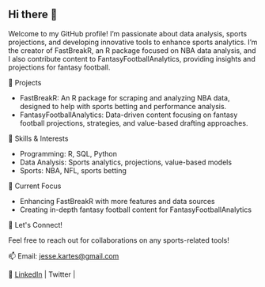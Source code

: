 ## Hi there 👋

Welcome to my GitHub profile! I’m passionate about data analysis, sports projections, and developing innovative tools to enhance sports analytics. I’m the creator of FastBreakR, an R package focused on NBA data analysis, and I also contribute content to FantasyFootballAnalytics, providing insights and projections for fantasy football.

🚀 Projects

- FastBreakR: An R package for scraping and analyzing NBA data, designed to help with sports betting and performance analysis.
- FantasyFootballAnalytics: Data-driven content focusing on fantasy football projections, strategies, and value-based drafting approaches.

🧠 Skills & Interests

- Programming: R, SQL, Python
- Data Analysis: Sports analytics, projections, value-based models
- Sports: NBA, NFL, sports betting

🌱 Current Focus

- Enhancing FastBreakR with more features and data sources
- Creating in-depth fantasy football content for FantasyFootballAnalytics

💬 Let's Connect!

Feel free to reach out for collaborations on any sports-related tools!

📫 Email: jesse.kartes@gmail.com

🔗 [LinkedIn](https://www.linkedin.com/in/jessekartes/) | Twitter |



<!--
**JesseKartes/JesseKartes** is a ✨ _special_ ✨ repository because its `README.md` (this file) appears on your GitHub profile.

Here are some ideas to get you started:

- 🔭 I’m currently working on ...
- 🌱 I’m currently learning ...
- 👯 I’m looking to collaborate on ...
- 🤔 I’m looking for help with ...
- 💬 Ask me about ...
- 📫 How to reach me: ...
- 😄 Pronouns: ...
- ⚡ Fun fact: ...
-->
